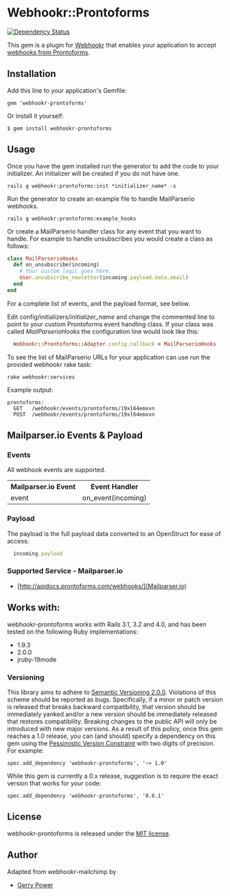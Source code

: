 # Webhookr::Prontoforms
[![Dependency Status](https://gemnasium.com/zoocasa/webhookr-prontoforms.png)](https://gemnasium.com/zoocasa/webhookr-prontoforms)

This gem is a plugin for [Webhookr](https://github.com/zoocasa/webhookr) that enables
your application to accept [webhooks from Prontoforms](https://support.prontoforms.com/entries/20743117-HTTP-POST-Data-Destination).

## Installation

Add this line to your application's Gemfile:

    gem 'webhookr-prontoforms'

Or install it yourself:

    $ gem install webhookr-prontoforms

## Usage

Once you have the gem installed run the generator to add the code to your initializer.
An initializer will be created if you do not have one.

```console
rails g webhookr:prontoforms:init *initializer_name* -s
```

Run the generator to create an example file to handle MailParserio webhooks.

```console
rails g webhookr:prontoforms:example_hooks
```

Or create a MailParserio handler class for any event that you want to handle. For example
to handle unsubscribes you would create a class as follows:

```ruby
class MailParserioHooks
  def on_unsubscribe(incoming)
    # Your custom logic goes here.
    User.unsubscribe_newletter(incoming.payload.data.email)
  end
end
```

For a complete list of events, and the payload format, see below.

Edit config/initializers/*initializer_name* and change the commented line to point to
your custom Prontoforms event handling class. If your class was called *MailParserioHooks*
the configuration line would look like this:

```ruby
  Webhookr::Prontoforms::Adapter.config.callback = MailParserioHooks
```

To see the list of MailParserio URLs for your application can use run the provided webhookr rake task:

```console
rake webhookr:services
```

Example output:

```console
prontoforms:
  GET	/webhookr/events/prontoforms/19xl64emxvn
  POST	/webhookr/events/prontoforms/19xl64emxvn
```

## Mailparser.io Events & Payload

### Events

All webhook events are supported. 

<table>
  <tr>
    <th>Mailparser.io Event</th>
    <th>Event Handler</th>
  </tr>
  <tr>
    <td>event</td>
    <td>on_event(incoming)</td>
  </tr>
</table>

### Payload

The payload is the full payload data converted to an OpenStruct
for ease of access. 

```ruby
  incoming.payload

```

### <a name="supported_services"></a>Supported Service - Mailparser.io

* [http://apidocs.prontoforms.com/webhooks/](Mailparser.io)

## <a name="works_with"></a>Works with:

webhookr-prontoforms works with Rails 3.1, 3.2 and 4.0, and has been tested on the following Ruby
implementations:

* 1.9.3
* 2.0.0
* jruby-19mode

### Versioning
This library aims to adhere to [Semantic Versioning 2.0.0](http://semver.org/). Violations of this scheme should be reported as
bugs. Specifically, if a minor or patch version is released that breaks backward compatibility, that
version should be immediately yanked and/or a new version should be immediately released that restores
compatibility. Breaking changes to the public API will only be introduced with new major versions. As a
result of this policy, once this gem reaches a 1.0 release, you can (and should) specify a dependency on
this gem using the [Pessimistic Version Constraint](http://docs.rubygems.org/read/chapter/16#page74) with
two digits of precision. For example:

    spec.add_dependency 'webhookr-prontoforms', '~> 1.0'

While this gem is currently a 0.x release, suggestion is to require the exact version that works for your code:

    spec.add_dependency 'webhookr-prontoforms', '0.0.1'

## License

webhookr-prontoforms is released under the [MIT license](http://www.opensource.org/licenses/MIT).

## Author

Adapted from webhookr-mailchimp by 
* [Gerry Power](https://github.com/gerrypower)